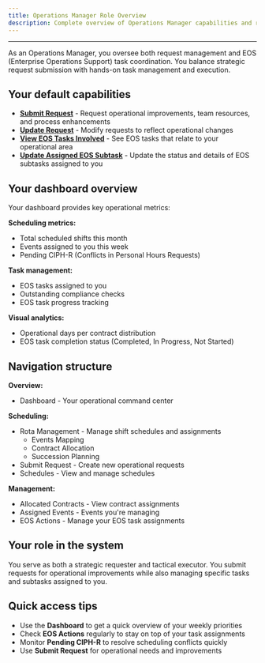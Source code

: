```yaml
---
title: Operations Manager Role Overview
description: Complete overview of Operations Manager capabilities and responsibilities
---
```


---


As an Operations Manager, you oversee both request management and EOS (Enterprise Operations Support) task coordination. You balance strategic request submission with hands-on task management and execution.

## Your default capabilities

- **[Submit Request](./submit-request)** - Request operational improvements, team resources, and process enhancements
- **[Update Request](./update-request)** - Modify requests to reflect operational changes
- **[View EOS Tasks Involved](./view-eos-task-involved)** - See EOS tasks that relate to your operational area
- **[Update Assigned EOS Subtask](./update-assigned-eos-subtask)** - Update the status and details of EOS subtasks assigned to you

## Your dashboard overview

Your dashboard provides key operational metrics:

**Scheduling metrics:**
- Total scheduled shifts this month
- Events assigned to you this week
- Pending CIPH-R (Conflicts in Personal Hours Requests)

**Task management:**
- EOS tasks assigned to you
- Outstanding compliance checks
- EOS task progress tracking

**Visual analytics:**
- Operational days per contract distribution
- EOS task completion status (Completed, In Progress, Not Started)

## Navigation structure

**Overview:**
- Dashboard - Your operational command center

**Scheduling:**
- Rota Management - Manage shift schedules and assignments
  - Events Mapping
  - Contract Allocation
  - Succession Planning
- Submit Request - Create new operational requests
- Schedules - View and manage schedules

**Management:**
- Allocated Contracts - View contract assignments
- Assigned Events - Events you're managing
- EOS Actions - Manage your EOS task assignments

## Your role in the system

You serve as both a strategic requester and tactical executor. You submit requests for operational improvements while also managing specific tasks and subtasks assigned to you.

## Quick access tips

- Use the **Dashboard** to get a quick overview of your weekly priorities
- Check **EOS Actions** regularly to stay on top of your task assignments
- Monitor **Pending CIPH-R** to resolve scheduling conflicts quickly
- Use **Submit Request** for operational needs and improvements
